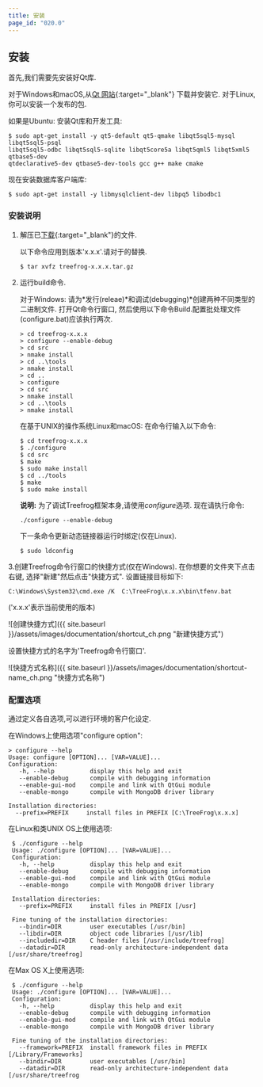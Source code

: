 ```yaml
---
title: 安装
page_id: "020.0"
---
```


## 安装

首先,我们需要先安装好Qt库.

对于Windows和macOS,从[Qt 网站](http://qt-project.org/downloads){:target="_blank"} 下载并安装它.
对于Linux,你可以安装一个发布的包.

如果是Ubuntu:
安装Qt库和开发工具:

```
$ sudo apt-get install -y qt5-default qt5-qmake libqt5sql5-mysql libqt5sql5-psql
libqt5sql5-odbc libqt5sql5-sqlite libqt5core5a libqt5qml5 libqt5xml5 qtbase5-dev
qtdeclarative5-dev qtbase5-dev-tools gcc g++ make cmake
```

现在安装数据库客户端库:

```
$ sudo apt-get install -y libmysqlclient-dev libpq5 libodbc1
```

### 安装说明
1. 解压已[下载](http://www.treefrogframework.org/ja/%E3%83%80%E3%82%A6%E3%83%B3%E3%83%AD%E3%83%BC%E3%83%89){:target="_blank"}的文件.

   以下命令应用到版本'x.x.x'.请对于的替换.

   ```
   $ tar xvfz treefrog-x.x.x.tar.gz
   ```

2. 运行build命令.

   对于Windows:
   请为*发行(releae)*和调试(debugging)*创建两种不同类型的二进制文件.
   打开Qt命令行窗口, 然后使用以下命令Build.配置批处理文件(configure.bat)应该执行两次.

   ```
   > cd treefrog-x.x.x
   > configure --enable-debug
   > cd src
   > nmake install
   > cd ..\tools
   > nmake install
   > cd ..
   > configure
   > cd src
   > nmake install
   > cd ..\tools
   > nmake install
   ```

   在基于UNIX的操作系统Linux和macOS:
   在命令行输入以下命令:

   ```
   $ cd treefrog-x.x.x
   $ ./configure
   $ cd src
   $ make
   $ sudo make install
   $ cd ../tools
   $ make
   $ sudo make install
   ```

   **说明:**
   为了调试Treefrog框架本身,请使用*configure*选项.
   现在请执行命令:

   ```
   ./configure --enable-debug
   ```

   下一条命令更新动态链接器运行时绑定(仅在Linux).

   ```
   $ sudo ldconfig
   ```

3.创建Treefrog命令行窗口的快捷方式(仅在Windows).
   在你想要的文件夹下点击右键, 选择"新建"然后点击"快捷方式". 设置链接目标如下:

   ```
   C:\Windows\System32\cmd.exe /K  C:\TreeFrog\x.x.x\bin\tfenv.bat
   ```

   ('x.x.x'表示当前使用的版本)

   <div class="img-center" markdown="1">

   ![创建快捷方式]({{ site.baseurl }}/assets/images/documentation/shortcut_ch.png "新建快捷方式")

   </div>

   设置快捷方式的名字为'Treefrog命令行窗口'.

   <div class="img-center" markdown="1">

   ![快捷方式名称]({{ site.baseurl }}/assets/images/documentation/shortcut-name_ch.png "快捷方式名称")

   </div>

### 配置选项

通过定义各自选项,可以进行环境的客户化设定.

在Windows上使用选项"configure option":

```
> configure --help
Usage: configure [OPTION]... [VAR=VALUE]...
Configuration:
   -h, --help          display this help and exit
   --enable-debug      compile with debugging information
   --enable-gui-mod    compile and link with QtGui module
   --enable-mongo      compile with MongoDB driver library

Installation directories:
  --prefix=PREFIX     install files in PREFIX [C:\TreeFrog\x.x.x]
```

在Linux和类UNIX OS上使用选项:

```
 $ ./configure --help
 Usage: ./configure [OPTION]... [VAR=VALUE]...
 Configuration:
   -h, --help          display this help and exit
   --enable-debug      compile with debugging information
   --enable-gui-mod    compile and link with QtGui module
   --enable-mongo      compile with MongoDB driver library

 Installation directories:
   --prefix=PREFIX     install files in PREFIX [/usr]

 Fine tuning of the installation directories:
   --bindir=DIR        user executables [/usr/bin]
   --libdir=DIR        object code libraries [/usr/lib]
   --includedir=DIR    C header files [/usr/include/treefrog]
   --datadir=DIR       read-only architecture-independent data [/usr/share/treefrog]
```

在Max OS X上使用选项:

```
 $ ./configure --help
 Usage: ./configure [OPTION]... [VAR=VALUE]...
 Configuration:
   -h, --help          display this help and exit
   --enable-debug      compile with debugging information
   --enable-gui-mod    compile and link with QtGui module
   --enable-mongo      compile with MongoDB driver library

 Fine tuning of the installation directories:
   --framework=PREFIX  install framework files in PREFIX [/Library/Frameworks]
   --bindir=DIR        user executables [/usr/bin]
   --datadir=DIR       read-only architecture-independent data [/usr/share/treefrog
```
